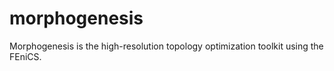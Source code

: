 # morphogenesis
Morphogenesis is the high-resolution topology optimization toolkit using the FEniCS. 
